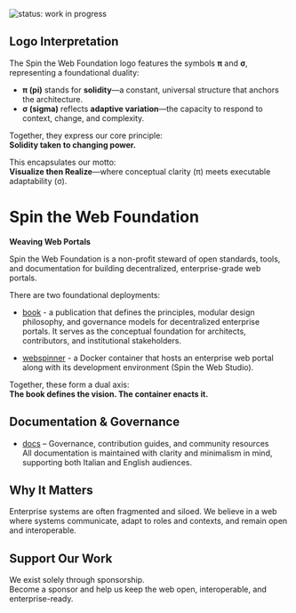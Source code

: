 ![status: work in progress](https://img.shields.io/badge/status-WIP-yellow)

## Logo Interpretation

The Spin the Web Foundation logo features the symbols **π** and **σ**, representing a foundational duality:

- **π (pi)** stands for **solidity**—a constant, universal structure that anchors the architecture.
- **σ (sigma)** reflects **adaptive variation**—the capacity to respond to context, change, and complexity.

Together, they express our core principle:  
**Solidity taken to changing power.**

This encapsulates our motto:  
**Visualize then Realize**—where conceptual clarity (π) meets executable adaptability (σ).

# Spin the Web Foundation

**Weaving Web Portals**

Spin the Web Foundation is a non-profit steward of open standards, tools, and documentation for building decentralized, enterprise-grade web portals.

There are two foundational deployments:

- [book](https://github.com/spintheweb/book) - a publication that defines the principles, modular design philosophy, and governance models for decentralized enterprise portals. It serves as the conceptual foundation for architects, contributors, and institutional stakeholders.

- [webspinner](https://github.com/spintheweb/webspinner) - a Docker container that hosts an enterprise web portal along with its development environment (Spin the Web Studio).

Together, these form a dual axis:  
**The book defines the vision. The container enacts it.**

## Documentation & Governance

- [docs](https://github.com/spintheweb/docs) – Governance, contribution guides, and community resources  
  All documentation is maintained with clarity and minimalism in mind, supporting both Italian and English audiences.

## Why It Matters

Enterprise systems are often fragmented and siloed. We believe in a web where systems communicate, adapt to roles and contexts, and remain open and interoperable.

## Support Our Work

We exist solely through sponsorship.  
Become a sponsor and help us keep the web open, interoperable, and enterprise-ready.

